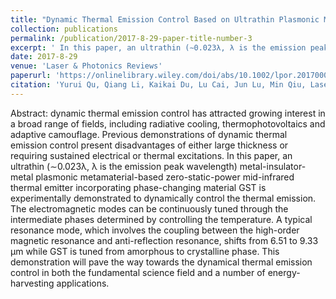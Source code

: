 ```yaml
---
title: "Dynamic Thermal Emission Control Based on Ultrathin Plasmonic Metamaterials Including Phase-Changing Material GST (ESI Highly Cited Paper)"
collection: publications
permalink: /publication/2017-8-29-paper-title-number-3
excerpt: ' In this paper, an ultrathin (∼0.023λ, λ is the emission peak wavelength) metal-insulator-metal plasmonic metamaterial-based zero-static-power mid-infrared thermal emitter incorporating phase-changing material GST is experimentally demonstrated to dynamically control the thermal emission.'
date: 2017-8-29
venue: 'Laser & Photonics Reviews'
paperurl: 'https://onlinelibrary.wiley.com/doi/abs/10.1002/lpor.201700091'
citation: 'Yurui Qu, Qiang Li, Kaikai Du, Lu Cai, Jun Lu, Min Qiu, Laser & Photonics Reviews, 2017, 5(11): 1700091.'
---
```


Abstract: dynamic thermal emission control has attracted growing interest in a broad range of fields, including radiative cooling, thermophotovoltaics and adaptive camouflage. Previous demonstrations of dynamic thermal emission control present disadvantages of either large thickness or requiring sustained electrical or thermal excitations. In this paper, an ultrathin (∼0.023λ, λ is the emission peak wavelength) metal-insulator-metal plasmonic metamaterial-based zero-static-power mid-infrared thermal emitter incorporating phase-changing material GST is experimentally demonstrated to dynamically control the thermal emission. The electromagnetic modes can be continuously tuned through the intermediate phases determined by controlling the temperature. A typical resonance mode, which involves the coupling between the high-order magnetic resonance and anti-reflection resonance, shifts from 6.51 to 9.33 μm while GST is tuned from amorphous to crystalline phase. This demonstration will pave the way towards the dynamical thermal emission control in both the fundamental science field and a number of energy-harvesting applications.
